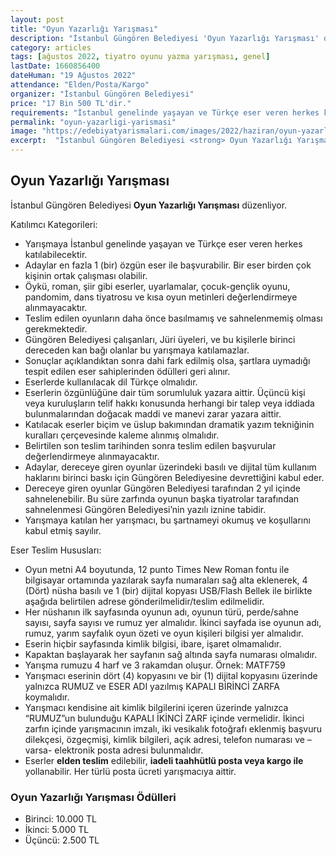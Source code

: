 ```yaml
---
layout: post
title: "Oyun Yazarlığı Yarışması"
description: "İstanbul Güngören Belediyesi 'Oyun Yazarlığı Yarışması' düzenliyor."
category: articles
tags: [ağustos 2022, tiyatro oyunu yazma yarışması, genel]
lastDate: 1660856400
dateHuman: "19 Ağustos 2022"
attendance: "Elden/Posta/Kargo"
organizer: "İstanbul Güngören Belediyesi"
price: "17 Bin 500 TL'dir."
requirements: "İstanbul genelinde yaşayan ve Türkçe eser veren herkes katılabilir."
permalink: "oyun-yazarligi-yarismasi"
image: "https://edebiyatyarismalari.com/images/2022/haziran/oyun-yazarligi-yarismasi.jpg"
excerpt:  "İstanbul Güngören Belediyesi <strong> Oyun Yazarlığı Yarışması </strong> düzenliyor."
---
```


## Oyun Yazarlığı Yarışması
İstanbul Güngören Belediyesi **Oyun Yazarlığı Yarışması** düzenliyor.  

Katılımcı Kategorileri:
- Yarışmaya İstanbul genelinde yaşayan ve Türkçe eser veren herkes katılabilecektir.
- Adaylar en fazla 1 (bir) özgün eser ile başvurabilir. Bir eser birden çok kişinin ortak çalışması olabilir.
- Öykü, roman, şiir gibi eserler, uyarlamalar, çocuk-gençlik oyunu, pandomim, dans tiyatrosu ve kısa oyun metinleri değerlendirmeye alınmayacaktır.
- Teslim edilen oyunların daha önce basılmamış ve sahnelenmemiş olması gerekmektedir.
- Güngören Belediyesi çalışanları, Jüri üyeleri, ve bu kişilerle birinci dereceden kan bağı olanlar bu yarışmaya katılamazlar.
- Sonuçlar açıklandıktan sonra dahi fark edilmiş olsa, şartlara uymadığı tespit edilen eser sahiplerinden ödülleri geri alınır.
- Eserlerde kullanılacak dil Türkçe olmalıdır.
- Eserlerin özgünlüğüne dair tüm sorumluluk yazara aittir. Üçüncü kişi veya kuruluşların telif hakkı konusunda herhangi bir talep veya iddiada bulunmalarından doğacak maddi ve manevi zarar yazara aittir.
- Katılacak eserler biçim ve üslup bakımından dramatik yazım tekniğinin kuralları çerçevesinde kaleme alınmış olmalıdır.
- Belirtilen son teslim tarihinden sonra teslim edilen başvurular değerlendirmeye alınmayacaktır.
- Adaylar, dereceye giren oyunlar üzerindeki basılı ve dijital tüm kullanım haklarını birinci baskı için Güngören Belediyesine devrettiğini kabul eder.
- Dereceye giren oyunlar Güngören Belediyesi tarafından 2 yıl içinde sahnelenebilir. Bu süre zarfında oyunun başka tiyatrolar tarafından sahnelenmesi Güngören Belediyesi’nin yazılı iznine tabidir.
- Yarışmaya katılan her yarışmacı, bu şartnameyi okumuş ve koşullarını kabul etmiş sayılır.


Eser Teslim Hususları:
- Oyun metni A4 boyutunda, 12 punto Times New Roman fontu ile bilgisayar ortamında yazılarak sayfa numaraları sağ alta eklenerek, 4 (Dört) nüsha basılı ve 1 (bir) dijital kopyası USB/Flash Bellek ile birlikte aşağıda belirtilen adrese gönderilmelidir/teslim edilmelidir.
- Her nüshanın ilk sayfasında oyunun adı, oyunun türü, perde/sahne sayısı, sayfa sayısı ve rumuz yer almalıdır. İkinci sayfada ise oyunun adı, rumuz, yarım sayfalık oyun özeti ve oyun kişileri bilgisi yer almalıdır.
- Eserin hiçbir sayfasında kimlik bilgisi, ibare, işaret olmamalıdır.
- Kapaktan başlayarak her sayfanın sağ altında sayfa numarası olmalıdır.
- Yarışma rumuzu 4 harf ve 3 rakamdan oluşur. Örnek: MATF759
- Yarışmacı eserinin dört (4) kopyasını ve bir (1) dijital kopyasını üzerinde yalnızca RUMUZ ve ESER ADI yazılmış KAPALI BİRİNCİ ZARFA koymalıdır.
- Yarışmacı kendisine ait kimlik bilgilerini içeren üzerinde yalnızca “RUMUZ”un bulunduğu KAPALI İKİNCİ ZARF içinde vermelidir. İkinci zarfın içinde yarışmacının imzalı, iki vesikalık fotoğrafı eklenmiş başvuru dilekçesi, özgeçmişi, kimlik bilgileri, açık adresi, telefon numarası ve –varsa- elektronik posta adresi bulunmalıdır.
- Eserler **elden teslim** edilebilir, **iadeli taahhütlü posta veya kargo ile** yollanabilir. Her türlü posta ücreti yarışmacıya aittir.


### Oyun Yazarlığı Yarışması Ödülleri
- Birinci: 10.000 TL  
- İkinci: 5.000 TL
- Üçüncü: 2.500 TL